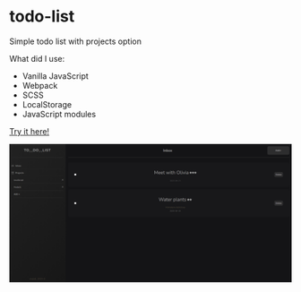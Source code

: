 # todo-list
Simple todo list with projects option

What did I use:
- Vanilla JavaScript
- Webpack
- SCSS
- LocalStorage
- JavaScript modules

[Try it here!](https://viraldl.github.io/todo-list/)

![Preview image](previerw.png)
